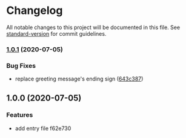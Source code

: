 # Changelog

All notable changes to this project will be documented in this file. See [standard-version](https://github.com/conventional-changelog/standard-version) for commit guidelines.

### [1.0.1](https://github.com/khanilov/release-demo/compare/v1.0.0...v1.0.1) (2020-07-05)


### Bug Fixes

* replace greeting message's ending sign ([643c387](https://github.com/khanilov/release-demo/commit/643c387640c075a64c5132a693655c89b371845a))

## 1.0.0 (2020-07-05)


### Features

* add entry file f62e730
